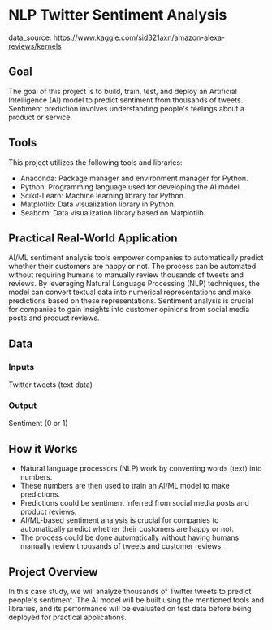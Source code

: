 # NLP Twitter Sentiment Analysis

data_source: https://www.kaggle.com/sid321axn/amazon-alexa-reviews/kernels

## Goal
The goal of this project is to build, train, test, and deploy an Artificial Intelligence (AI) model to predict sentiment from thousands of tweets. Sentiment prediction involves understanding people's feelings about a product or service.

## Tools
This project utilizes the following tools and libraries:
- Anaconda: Package manager and environment manager for Python.
- Python: Programming language used for developing the AI model.
- Scikit-Learn: Machine learning library for Python.
- Matplotlib: Data visualization library in Python.
- Seaborn: Data visualization library based on Matplotlib.

## Practical Real-World Application
AI/ML sentiment analysis tools empower companies to automatically predict whether their customers are happy or not. The process can be automated without requiring humans to manually review thousands of tweets and reviews. By leveraging Natural Language Processing (NLP) techniques, the model can convert textual data into numerical representations and make predictions based on these representations. Sentiment analysis is crucial for companies to gain insights into customer opinions from social media posts and product reviews.

## Data
### Inputs
Twitter tweets (text data)

### Output
Sentiment (0 or 1)

## How it Works
- Natural language processors (NLP) work by converting words (text) into numbers.
- These numbers are then used to train an Al/ML model to make predictions.
- Predictions could be sentiment inferred from social media posts and product reviews.
- AI/ML-based sentiment analysis is crucial for companies to automatically predict whether their customers are happy or not.
- The process could be done automatically without having humans manually review thousands of tweets and customer reviews.

## Project Overview
In this case study, we will analyze thousands of Twitter tweets to predict people's sentiment. The AI model will be built using the mentioned tools and libraries, and its performance will be evaluated on test data before being deployed for practical applications.
